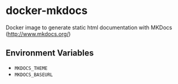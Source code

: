 # docker-mkdocs

Docker image to generate static html documentation with MKDocs (http://www.mkdocs.org/)


## Environment Variables

* `MKDOCS_THEME`
* `MKDOCS_BASEURL`
